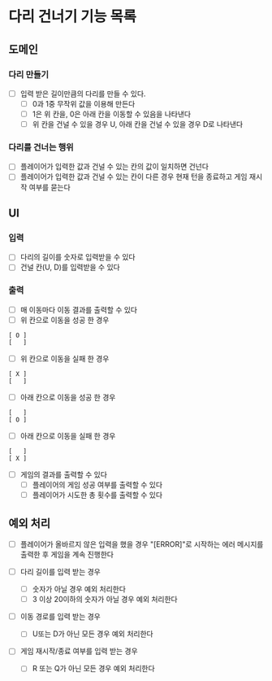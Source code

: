 # 다리 건너기 기능 목록

## 도메인

### 다리 만들기

- [ ] 입력 받은 길이만큼의 다리를 만들 수 있다.
    - [ ] 0과 1중 무작위 값을 이용해 만든다
    - [ ] 1은 위 칸을, 0은 아래 칸을 이동할 수 있음을 나타낸다
    - [ ] 위 칸을 건널 수 있을 경우 U, 아래 칸을 건널 수 있을 경우 D로 나타낸다

### 다리를 건너는 행위

- [ ] 플레이어가 입력한 값과 건널 수 있는 칸의 값이 일치하면 건넌다
- [ ] 플레이어가 입력한 값과 건널 수 있는 칸이 다른 경우 현재 턴을 종료하고 게임 재시작 여부를 묻는다

## UI

### 입력

- [ ] 다리의 길이를 숫자로 입력받을 수 있다
- [ ] 건널 칸(U, D)를 입력받을 수 있다

### 출력

- [ ] 매 이동마다 이동 결과를 출력할 수 있다
- [ ] 위 칸으로 이동을 성공 한 경우

```
[ O ]
[   ]
```

- [ ] 위 칸으로 이동을 실패 한 경우

```
[ X ]
[   ]
```

- [ ] 아래 칸으로 이동을 성공 한 경우

```
[   ]
[ O ]
```

- [ ] 아래 칸으로 이동을 실패 한 경우

```
[   ]
[ X ]
```

- [ ] 게임의 결과를 출력할 수 있다
    - [ ] 플레이어의 게임 성공 여부를 출력할 수 있다
    - [ ] 플레이어가 시도한 총 횟수를 출력할 수 있다

## 예외 처리

- [ ] 플레이어가 올바르지 않은 입력을 했을 경우 "[ERROR]"로 시작하는 에러 메시지를 출력한 후 게임을 계속 진행한다

- [ ] 다리 길이를 입력 받는 경우
    - [ ] 숫자가 아닐 경우 예외 처리한다
    - [ ] 3 이상 20이하의 숫자가 아닐 경우 예외 처리한다

- [ ] 이동 경로를 입력 받는 경우
    - [ ] U또는 D가 아닌 모든 경우 예외 처리한다

- [ ] 게임 재시작/종료 여부를 입력 받는 경우
    - [ ] R 또는 Q가 아닌 모든 경우 예외 처리한다
